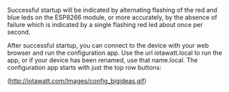 Successful startup will be indicated by alternating flashing of the red and blue leds on the ESP8266 module, or more accurately, by the absence of failure which is indicated by a single flashing red led about once per second. 

After successful startup, you can connect to the device with your web browser and run the configuration app. Use the url iotawatt.local to run the app, or if your device has been renamed, use that name.local.  The configuration app starts with just the top row buttons:

(http://iotawatt.com/Images/config_bigideas.gif)

